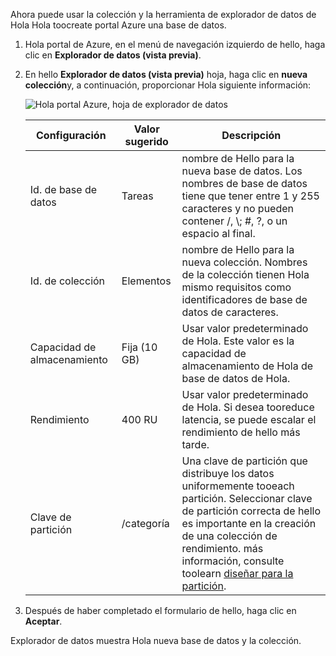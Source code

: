 Ahora puede usar la colección y la herramienta de explorador de datos de Hola Hola toocreate portal Azure una base de datos. 

1. Hola portal de Azure, en el menú de navegación izquierdo de hello, haga clic en **Explorador de datos (vista previa)**. 

2. En hello **Explorador de datos (vista previa)** hoja, haga clic en **nueva colección**y, a continuación, proporcionar Hola siguiente información:

    ![Hola portal Azure, hoja de explorador de datos](./media/cosmos-db-create-collection/azure-cosmosdb-data-explorer.png)

    Configuración|Valor sugerido|Descripción
    ---|---|---
    Id. de base de datos|Tareas|nombre de Hello para la nueva base de datos. Los nombres de base de datos tiene que tener entre 1 y 255 caracteres y no pueden contener /, \\; #, ?, o un espacio al final.
    Id. de colección|Elementos|nombre de Hello para la nueva colección. Nombres de la colección tienen Hola mismo requisitos como identificadores de base de datos de caracteres.
    Capacidad de almacenamiento| Fija (10 GB)|Usar valor predeterminado de Hola. Este valor es la capacidad de almacenamiento de Hola de base de datos de Hola.
    Rendimiento|400 RU|Usar valor predeterminado de Hola. Si desea tooreduce latencia, se puede escalar el rendimiento de hello más tarde.
    Clave de partición|/categoría|Una clave de partición que distribuye los datos uniformemente tooeach partición. Seleccionar clave de partición correcta de hello es importante en la creación de una colección de rendimiento. más información, consulte toolearn [diseñar para la partición](../articles/cosmos-db/partition-data.md#designing-for-partitioning).    
3. Después de haber completado el formulario de hello, haga clic en **Aceptar**.

Explorador de datos muestra Hola nueva base de datos y la colección. 
